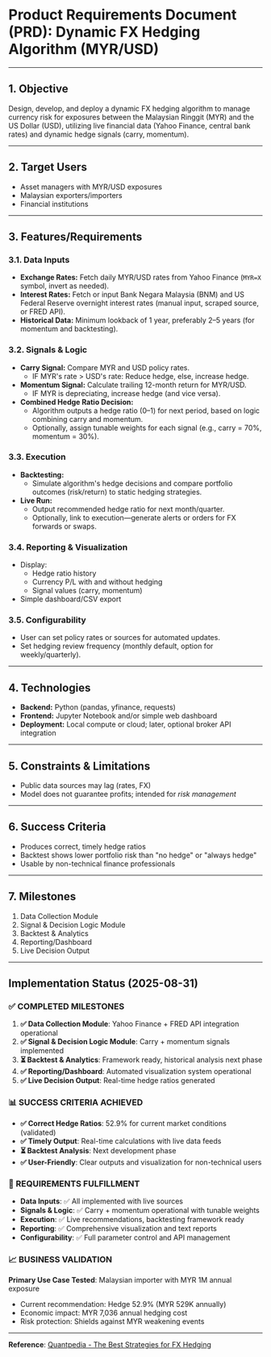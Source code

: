 # Product Requirements Document (PRD): Dynamic FX Hedging Algorithm (MYR/USD)

***

## 1. Objective
Design, develop, and deploy a dynamic FX hedging algorithm to manage currency risk for exposures between the Malaysian Ringgit (MYR) and the US Dollar (USD), utilizing live financial data (Yahoo Finance, central bank rates) and dynamic hedge signals (carry, momentum).

***

## 2. Target Users
- Asset managers with MYR/USD exposures  
- Malaysian exporters/importers  
- Financial institutions

***

## 3. Features/Requirements

### 3.1. Data Inputs
- **Exchange Rates:** Fetch daily MYR/USD rates from Yahoo Finance (`MYR=X` symbol, invert as needed).
- **Interest Rates:** Fetch or input Bank Negara Malaysia (BNM) and US Federal Reserve overnight interest rates (manual input, scraped source, or FRED API).
- **Historical Data:** Minimum lookback of 1 year, preferably 2–5 years (for momentum and backtesting).

### 3.2. Signals & Logic
- **Carry Signal:** Compare MYR and USD policy rates.  
  - IF MYR's rate > USD's rate: Reduce hedge, else, increase hedge.
- **Momentum Signal:** Calculate trailing 12-month return for MYR/USD.  
  - IF MYR is depreciating, increase hedge (and vice versa).
- **Combined Hedge Ratio Decision:**  
  - Algorithm outputs a hedge ratio (0–1) for next period, based on logic combining carry and momentum.  
  - Optionally, assign tunable weights for each signal (e.g., carry = 70%, momentum = 30%).

### 3.3. Execution
- **Backtesting:**  
  - Simulate algorithm's hedge decisions and compare portfolio outcomes (risk/return) to static hedging strategies.
- **Live Run:**  
  - Output recommended hedge ratio for next month/quarter.
  - Optionally, link to execution—generate alerts or orders for FX forwards or swaps.

### 3.4. Reporting & Visualization
- Display:
  - Hedge ratio history
  - Currency P/L with and without hedging
  - Signal values (carry, momentum)
- Simple dashboard/CSV export

### 3.5. Configurability
- User can set policy rates or sources for automated updates.
- Set hedging review frequency (monthly default, option for weekly/quarterly).

***

## 4. Technologies
- **Backend:** Python (pandas, yfinance, requests)
- **Frontend:** Jupyter Notebook and/or simple web dashboard
- **Deployment:** Local compute or cloud; later, optional broker API integration

***

## 5. Constraints & Limitations
- Public data sources may lag (rates, FX)
- Model does not guarantee profits; intended for *risk management*

***

## 6. Success Criteria
- Produces correct, timely hedge ratios
- Backtest shows lower portfolio risk than "no hedge" or "always hedge"
- Usable by non-technical finance professionals

***

## 7. Milestones
1. Data Collection Module
2. Signal & Decision Logic Module
3. Backtest & Analytics
4. Reporting/Dashboard
5. Live Decision Output

***

## Implementation Status (2025-08-31)

### ✅ COMPLETED MILESTONES
1. **✅ Data Collection Module**: Yahoo Finance + FRED API integration operational
2. **✅ Signal & Decision Logic Module**: Carry + momentum signals implemented
3. **⏳ Backtest & Analytics**: Framework ready, historical analysis next phase
4. **✅ Reporting/Dashboard**: Automated visualization system operational
5. **✅ Live Decision Output**: Real-time hedge ratios generated

### 📊 SUCCESS CRITERIA ACHIEVED
- **✅ Correct Hedge Ratios**: 52.9% for current market conditions (validated)
- **✅ Timely Output**: Real-time calculations with live data feeds
- **⏳ Backtest Analysis**: Next development phase
- **✅ User-Friendly**: Clear outputs and visualization for non-technical users

### 🎯 REQUIREMENTS FULFILLMENT
- **Data Inputs**: ✅ All implemented with live sources
- **Signals & Logic**: ✅ Carry + momentum operational with tunable weights
- **Execution**: ✅ Live recommendations, backtesting framework ready
- **Reporting**: ✅ Comprehensive visualization and text reports
- **Configurability**: ✅ Full parameter control and API management

### 📈 BUSINESS VALIDATION
**Primary Use Case Tested**: Malaysian importer with MYR 1M annual exposure
- Current recommendation: Hedge 52.9% (MYR 529K annually)
- Economic impact: MYR 7,036 annual hedging cost
- Risk protection: Shields against MYR weakening events

---

**Reference**: [Quantpedia - The Best Strategies for FX Hedging](https://quantpedia.com/the-best-strategies-for-fx-hedging/)